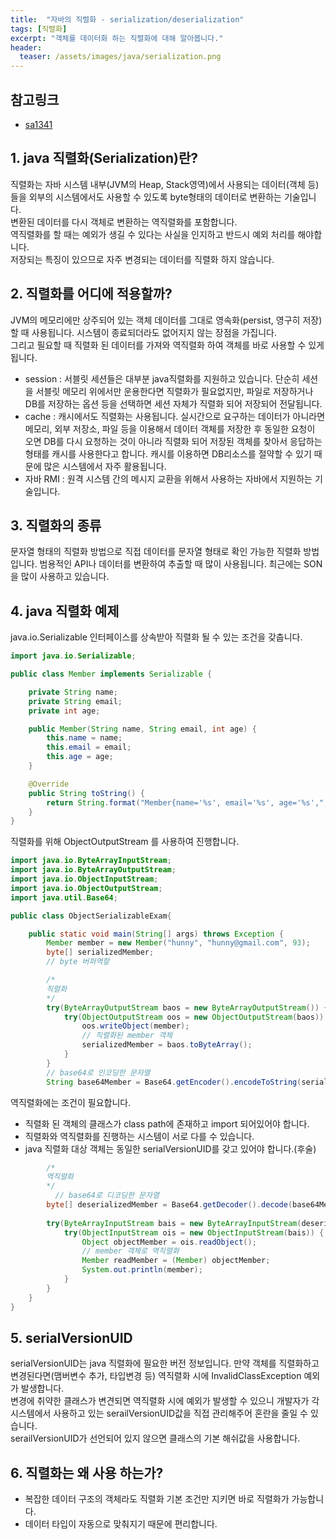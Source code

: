 ```yaml
---
title:  "자바의 직렬화 - serialization/deserialization"
tags: [직렬화]
excerpt: "객체를 데이터화 하는 직렬화에 대해 알아봅니다."
header:
  teaser: /assets/images/java/serialization.png
---
```


## 참고링크
+ [sa1341](https://velog.io/@sa1341/Java-%EC%A7%81%EB%A0%AC%ED%99%94%EB%A5%BC-%ED%95%98%EB%8A%94-%EC%9D%B4%EC%9C%A0%EA%B0%80-%EB%AC%B4%EC%97%87%EC%9D%BC%EA%B9%8C)

## 1. java 직렬화(Serialization)란?
직렬화는 자바 시스템 내부(JVM의 Heap, Stack영역)에서 사용되는 데이터(객체 등)들을 외부의 시스템에서도 사용할 수 있도록 byte형태의 데이터로 변환하는 기술입니다.  
변환된 데이터를 다시 객체로 변환하는 역직렬화를 포함합니다.  
역직렬화를 할 때는 예외가 생길 수 있다는 사실을 인지하고 반드시 예외 처리를 해야합니다.  
저장되는 특징이 있으므로 자주 변경되는 데이터를 직렬화 하지 않습니다.  


## 2. 직렬화를 어디에 적용할까?
JVM의 메모리에만 상주되어 있는 객체 데이터를 그대로 영속화(persist, 영구히 저장)할 때 사용됩니다. 시스템이 종료되더라도 없어지지 않는 장점을 가집니다.  
그리고 필요할 때 직렬화 된 데이터를 가져와 역직렬화 하여 객체를 바로 사용할 수 있게 됩니다.  

- session : 서블릿 세션들은 대부분 java직렬화를 지원하고 있습니다. 단순히 세션을 서블릿 메모리 위에서만 운용한다면 직렬화가 필요없지만, 파일로 저장하거나 DB를 저장하는 옵션 등을 선택하면 세션 자체가 직렬화 되어 저장되어 전달됩니다.
- cache : 캐시에서도 직렬화는 사용됩니다. 실시간으로 요구하는 데이터가 아니라면 메모리, 외부 저장소, 파일 등을 이용해서 데이터 객체를 저장한 후 동일한 요청이 오면 DB를 다시 요청하는 것이 아니라 직렬화 되어 저장된 객체를 찾아서 응답하는 형태를 캐시를 사용한다고 합니다. 캐시를 이용하면 DB리소스를 절약할 수 있기 때문에 많은 시스템에서 자주 활용됩니다. 
- 자바 RMI : 원격 시스템 간의 메시지 교환을 위해서 사용하는 자바에서 지원하는 기술입니다.

## 3. 직렬화의 종류
문자열 형태의 직렬화 방법으로 직접 데이터를 문자열 형태로 확인 가능한 직렬화 방법입니다. 범용적인 API나 데이터를 변환하여 추출할 때 많이 사용됩니다. 최근에는 SON을 많이 사용하고 있습니다.  

## 4. java 직렬화 예제
java.io.Serializable 인터페이스를 상속받아 직렬화 될 수 있는 조건을 갖춥니다.  

```java
import java.io.Serializable;

public class Member implements Serializable {

    private String name;
    private String email;
    private int age;

    public Member(String name, String email, int age) {
        this.name = name;
        this.email = email;
        this.age = age;
    }

    @Override
    public String toString() {
        return String.format("Member{name='%s', email='%s', age='%s',", name, email, age);
    }
}
```

직렬화를 위해 ObjectOutputStream 를 사용하여 진행합니다.  

```java
import java.io.ByteArrayInputStream;
import java.io.ByteArrayOutputStream;
import java.io.ObjectInputStream;
import java.io.ObjectOutputStream;
import java.util.Base64;

public class ObjectSerializableExam{

    public static void main(String[] args) throws Exception {
        Member member = new Member("hunny", "hunny@gmail.com", 93);
        byte[] serializedMember;
        // byte 버퍼역할

        /*
        직렬화
        */
        try(ByteArrayOutputStream baos = new ByteArrayOutputStream()) {
            try(ObjectOutputStream oos = new ObjectOutputStream(baos)) {
                oos.writeObject(member);
                // 직렬화된 member 객체
                serializedMember = baos.toByteArray();
            }
        }
        // base64로 인코딩한 문자열
        String base64Member = Base64.getEncoder().encodeToString(serializedMember);

```

역직렬화에는 조건이 필요합니다.  
- 직렬화 된 객체의 클래스가 class path에 존재하고 import 되어있어야 합니다.
- 직렬화와 역직렬화를 진행하는 시스템이 서로 다를 수 있습니다.
- java 직렬화 대상 객체는 동일한 serialVersionUID를 갖고 있어야 합니다.(후술)

```java
        /*
        역직렬화
        */
          // base64로 디코딩한 문자열
        byte[] deserializedMember = Base64.getDecoder().decode(base64Member);
        
        try(ByteArrayInputStream bais = new ByteArrayInputStream(deserializedMember)) {
            try(ObjectInputStream ois = new ObjectInputStream(bais)) {
                Object objectMember = ois.readObject();
                // member 객체로 역직렬화
                Member readMember = (Member) objectMember;
                System.out.println(member);
            }
        }
    }
}
```

## 5. serialVersionUID
serialVersionUID는 java 직렬화에 필요한 버전 정보입니다. 만약 객체를 직렬화하고 변경된다면(맴버변수 추가, 타입변경 등) 역직렬화 시에 InvalidClassException 예외가 발생합니다.  
변경에 취약한 클래스가 변견되면 역직렬화 시에 예외가 발생할 수 있으니 개발자가 각 시스템에서 사용하고 있는 serailVersionUID값을 직접 관리해주어 혼란을 줄일 수 있습니다.  
serailVersionUID가 선언되어 있지 않으면 클래스의 기본 해쉬값을 사용합니다.  

## 6. 직렬화는 왜 사용 하는가?
- 복잡한 데이터 구조의 객체라도 직렬화 기본 조건만 지키면 바로 직렬화가 가능합니다.
- 데이터 타입이 자동으로 맞춰지기 때문에 편리합니다.
